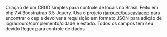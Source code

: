 Criaçao de um CRUD simples para controle de locais no Brasil.
Feito em php 7.4
Boostratrap 3.5
Jquery.
Usa o projeto [rjarouce/buscaviacep](https://github.com/rjarouche/buscaviacep) para encontrar o cep e devolver a requisição em formato JSON para adição de logradouro/complemento/cidade e estado.
Todos os campos tem seu devido Regex para controle de dados.
